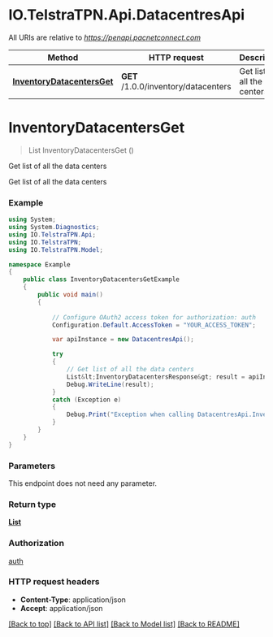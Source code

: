 # IO.TelstraTPN.Api.DatacentresApi

All URIs are relative to *https://penapi.pacnetconnect.com*

Method | HTTP request | Description
------------- | ------------- | -------------
[**InventoryDatacentersGet**](DatacentresApi.md#inventorydatacentersget) | **GET** /1.0.0/inventory/datacenters | Get list of all the data centers


<a name="inventorydatacentersget"></a>
# **InventoryDatacentersGet**
> List<InventoryDatacentersResponse> InventoryDatacentersGet ()

Get list of all the data centers

Get list of all the data centers

### Example
```csharp
using System;
using System.Diagnostics;
using IO.TelstraTPN.Api;
using IO.TelstraTPN;
using IO.TelstraTPN.Model;

namespace Example
{
    public class InventoryDatacentersGetExample
    {
        public void main()
        {
            
            // Configure OAuth2 access token for authorization: auth
            Configuration.Default.AccessToken = "YOUR_ACCESS_TOKEN";

            var apiInstance = new DatacentresApi();

            try
            {
                // Get list of all the data centers
                List&lt;InventoryDatacentersResponse&gt; result = apiInstance.InventoryDatacentersGet();
                Debug.WriteLine(result);
            }
            catch (Exception e)
            {
                Debug.Print("Exception when calling DatacentresApi.InventoryDatacentersGet: " + e.Message );
            }
        }
    }
}
```

### Parameters
This endpoint does not need any parameter.

### Return type

[**List<InventoryDatacentersResponse>**](InventoryDatacentersResponse.md)

### Authorization

[auth](../README.md#auth)

### HTTP request headers

 - **Content-Type**: application/json
 - **Accept**: application/json

[[Back to top]](#) [[Back to API list]](../README.md#documentation-for-api-endpoints) [[Back to Model list]](../README.md#documentation-for-models) [[Back to README]](../README.md)

